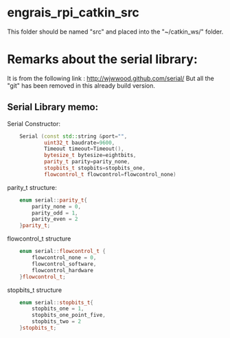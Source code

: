 # engrais_rpi_catkin_src
This folder should be named "src" and placed into the "~/catkin_ws/" folder.

# Remarks about the serial library:
It is from the following link : http://wjwwood.github.com/serial/
But all the "git" has been removed in this already build version.

## Serial Library memo:

Serial Constructor:
```cpp
    Serial (const std::string &port="",
            uint32_t baudrate=9600,
            Timeout timeout=Timeout(),
            bytesize_t bytesize=eightbits,
            parity_t parity=parity_none,
            stopbits_t stopbits=stopbits_one,
            flowcontrol_t flowcontrol=flowcontrol_none)
```

parity_t structure:
```cpp
    enum serial::parity_t{
        parity_none = 0,
        parity_odd = 1,
        parity_even = 2
    }parity_t;
```
flowcontrol_t structure
```cpp
    enum serial::flowcontrol_t { 
        flowcontrol_none = 0,
        flowcontrol_software,
        flowcontrol_hardware
    }flowcontrol_t;
```

stopbits_t structure
```cpp
    enum serial::stopbits_t{
        stopbits_one = 1,
        stopbits_one_point_five,
        stopbits_two = 2
    }stopbits_t;
```
